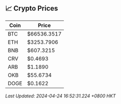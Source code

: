 ## 📈 Crypto Prices

| Coin | Price |
| ---- | ----- |
| BTC | $66536.3517 |
| ETH | $3253.7906 |
| BNB | $607.3215 |
| CRV | $0.4693 |
| ARB | $1.1890 |
| OKB | $55.6734 |
| DOGE | $0.1622 |

_Last Updated: 2024-04-24 16:52:31.224 +0800 HKT_